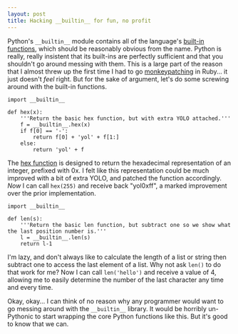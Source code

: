 ```yaml
---
layout: post
title: Hacking __builtin__ for fun, no profit
---
```


Python's `__builtin__` module contains all of the language's [built-in functions](https://docs.python.org/2.7/library/functions.html), which should be reasonably obvious from the name. Python is really, really insistent that its built-ins are perfectly sufficient and that you shouldn't go around messing with them. This is a large part of the reason that I almost threw up the first time I had to go [monkeypatching](http://stackoverflow.com/questions/394144/what-does-monkey-patching-exactly-mean-in-ruby) in Ruby... it just doesn't _feel_ right. But for the sake of argument, let's do some screwing around with the built-in functions.

```
import __builtin__

def hex(x):
	'''Return the basic hex function, but with extra YOLO attached.'''
	f = __builtin__.hex(x)
	if f[0] == '-':
		return f[0] + 'yol' + f[1:]
	else:
		return 'yol' + f
```

The [hex function](https://docs.python.org/2.7/library/functions.html#hex) is designed to return the hexadecimal representation of an integer, prefixed with 0x. I felt like this representation could be much improved with a bit of extra YOLO, and patched the function accordingly. *_Now_* I can call `hex(255)` and receive back "yol0xff", a marked improvement over the prior implementation. 

```
import __builtin__

def len(s):
	'''Return the basic len function, but subtract one so we show what the last position number is.'''
	l = __builtin__.len(s)
	return l-1
```

I'm lazy, and don't always like to calculate the length of a list or string then subtract one to access the last element of a list. Why not ask `len()` to do that work for me? Now I can call `len('hello')` and receive a value of 4, allowing me to easily determine the number of the last character any time and every time.

Okay, okay... I can think of no reason why any programmer would want to go messing around with the `__builtin__` library. It would be horribly un-Pythonic to start wrapping the core Python functions like this. But it's good to know that we can.